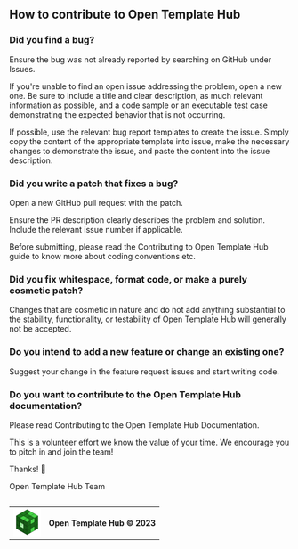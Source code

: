 ## How to contribute to Open Template Hub

### Did you find a bug?

Ensure the bug was not already reported by searching on GitHub under Issues.

If you're unable to find an open issue addressing the problem, open a new one. Be sure to include a title and clear description, as much relevant information as possible, and a code sample or an executable test case demonstrating the expected behavior that is not occurring.

If possible, use the relevant bug report templates to create the issue. Simply copy the content of the appropriate template into issue, make the necessary changes to demonstrate the issue, and paste the content into the issue description.

### Did you write a patch that fixes a bug?

Open a new GitHub pull request with the patch.

Ensure the PR description clearly describes the problem and solution. Include the relevant issue number if applicable.

Before submitting, please read the Contributing to Open Template Hub guide to know more about coding conventions etc.

### Did you fix whitespace, format code, or make a purely cosmetic patch?

Changes that are cosmetic in nature and do not add anything substantial to the stability, functionality, or testability of Open Template Hub will generally not be accepted.

### Do you intend to add a new feature or change an existing one?

Suggest your change in the feature request issues and start writing code.

### Do you want to contribute to the Open Template Hub documentation?

Please read Contributing to the Open Template Hub Documentation.

This is a volunteer effort we know the value of your time. We encourage you to pitch in and join the team!

Thanks! 💚

Open Template Hub Team




<table align="right"><tr><td><a href="https://opentemplatehub.com"><img src="https://raw.githubusercontent.com/open-template-hub/open-template-hub.github.io/master/assets/logo/brand-logo.png" width="50px" alt="oth"/></a></td><td><b>Open Template Hub © 2023</b></td></tr></table>
